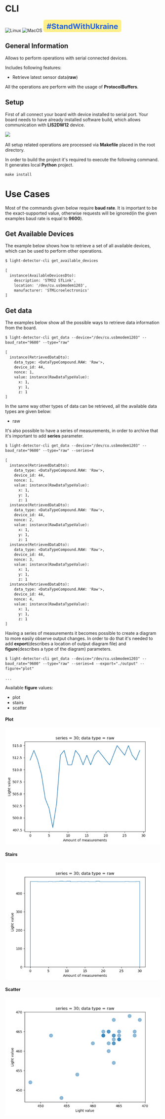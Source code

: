 # CLI

![Linux](https://img.shields.io/badge/Linux-FCC624?style=for-the-badge&logo=linux&logoColor=black)
![MacOS](https://img.shields.io/badge/MacOS-8773f5?style=for-the-badge&logo=macos&logoColor=black)
[![StandWithUkraine](https://raw.githubusercontent.com/vshymanskyy/StandWithUkraine/main/badges/StandWithUkraine.svg)](https://github.com/vshymanskyy/StandWithUkraine/blob/main/docs/README.md)

## General Information

Allows to perform operations with serial connected devices.

Includes following features:
* Retrieve latest sensor data(**raw**)

All the operations are perform with the usage of **ProtocolBuffers**.

## Setup

First of all connect your board with device installed to serial port. Your board needs to have
already installed software build, which allows communication with **LIS2DW12** device.

![](https://www.mouser.com/images/marketingid/2018/img/181183206_STMicroelectronics_X-NUCLEO-IKS01A2-Expansion-Board.png?v=070223.0408)

All setup related operations are processed via **Makefile** placed in the root directory.

In order to build the project it's required to execute the following command. It generates local **Python** project.
```shell
make install
```

# Use Cases

Most of the commands given below require **baud rate**. It is important to be the exact-supported value,
otherwise requests will be ignored(in the given examples baud rate is equal to **9600**).

## Get Available Devices

The example below shows how to retrieve a set of all available devices, which can be used to perform other operations.
```shell
$ light-detector-cli get_available_devices

[
  instance(AvailableDevicesDto):
    description: 'STM32 STLink',
    location: '/dev/cu.usbmodem1203',
    manufacturer: 'STMicroelectronics'
]
```

## Get data

The examples below show all the possible ways to retrieve data information from the board.

```shell
$ light-detector-cli get_data --device="/dev/cu.usbmodem1203" --baud_rate="9600" --type="raw"

[
  instance(RetrievedDataDto):
    data_type: <DataTypeCompound.RAW: 'Raw'>,
    device_id: 44,
    nonce: 1,
    value: instance(RawDataTypeValue):
      x: 1,
      y: 1,
      z: 1
]
```

In the same way other types of data can be retrieved, all the available data types are given below:
* raw

It's also possible to have a series of measurements, in order to archive that it's important to add **series** parameter.

```shell
$ light-detector-cli get_data --device="/dev/cu.usbmodem1203" --baud_rate="9600" --type="raw" --series=4

[
  instance(RetrievedDataDto):
    data_type: <DataTypeCompound.RAW: 'Raw'>,
    device_id: 44,
    nonce: 1,
    value: instance(RawDataTypeValue):
      x: 1,
      y: 1,
      z: 1
  instance(RetrievedDataDto):
    data_type: <DataTypeCompound.RAW: 'Raw'>,
    device_id: 44,
    nonce: 2,
    value: instance(RawDataTypeValue):
      x: 1,
      y: 1,
      z: 1
  instance(RetrievedDataDto):
    data_type: <DataTypeCompound.RAW: 'Raw'>,
    device_id: 44,
    nonce: 3,
    value: instance(RawDataTypeValue):
      x: 1,
      y: 1,
      z: 1
  instance(RetrievedDataDto):
    data_type: <DataTypeCompound.RAW: 'Raw'>,
    device_id: 44,
    nonce: 4,
    value: instance(RawDataTypeValue):
      x: 1,
      y: 1,
      z: 1
]
```

Having a series of measurements it becomes possible to create a diagram to more easily observe output changes. In
order to do that it's needed to add **export**(describes a location of output diagram file) and **figure**(describes a type of the diagram)
parameters.

```shell
$ light-detector-cli get_data --device="/dev/cu.usbmodem1203" --baud_rate="9600" --type="raw" --series=4 --export="./output" --figure="plot"

...
```

Available **figure** values:
* plot
* stairs
* scatter

#### Plot

![](./docs/examples/get-data-plot.png)

#### Stairs

![](./docs/examples/get-data-stairs.png)

#### Scatter

![](./docs/examples/get-data-scatter.png)